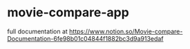 # movie-compare-app


full documentation at
https://www.notion.so/Movie-compare-Documentation-6fe98b01c04844f1882bc3d9a913edaf
